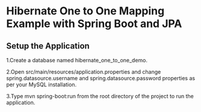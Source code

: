 # Hibernate One to One Mapping Example with Spring Boot and JPA
## Setup the Application
1.Create a database named hibernate_one_to_one_demo.  

2.Open src/main/resources/application.properties and change spring.datasource.username and spring.datasource.password properties as per your MySQL installation.  

3.Type mvn spring-boot:run from the root directory of the project to run the application.
